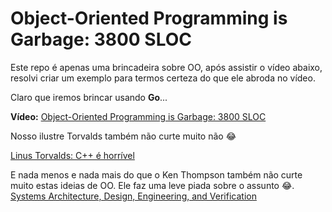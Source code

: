 # Object-Oriented Programming is Garbage: 3800 SLOC

Este repo é apenas uma brincadeira sobre OO, após assistir o vídeo abaixo, resolvi criar um exemplo para termos certeza do que ele abroda no vídeo.

Claro que iremos brincar usando **Go**...

**Vídeo:**
[Object-Oriented Programming is Garbage: 3800 SLOC](https://www.youtube.com/watch?v=V6VP-2aIcSc)

Nosso ilustre Torvalds também não curte muito não 😂

[Linus Torvalds: C++ é horrível](http://harmful.cat-v.org/software/c++/linus)

E nada menos e nada mais do que o Ken Thompson também não curte muito estas ideias de OO. Ele faz uma leve piada sobre o assunto 😂.
[Systems Architecture, Design, Engineering, and Verification](https://youtu.be/dsMKJKTOte0?t=572)
